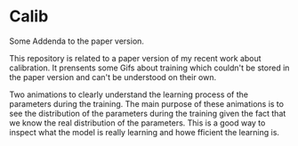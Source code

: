 # Calib

Some Addenda to the paper version.

This repository is related to a paper version of my recent work about calibration. It prensents some Gifs about training which couldn't be stored in the paper version and can't be understood on their own.

Two animations to clearly understand the learning process of the parameters during the training. The main purpose of these animations is to see the distribution of the parameters during the training given the fact that we know the real distribution of the parameters. This is a good way to inspect what the model is really learning and howe fficient the learning is.


